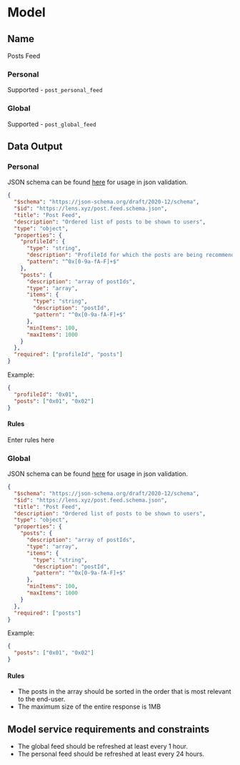 # Model

## Name

Posts Feed

### Personal

Supported - `post_personal_feed`

### Global

Supported - `post_global_feed`

## Data Output

### Personal
JSON schema can be found [here](./personal-schema.json) for usage in json validation.

```json
{
  "$schema": "https://json-schema.org/draft/2020-12/schema",
  "$id": "https://lens.xyz/post.feed.schema.json",
  "title": "Post Feed",
  "description": "Ordered list of posts to be shown to users",
  "type": "object",
  "properties": {
    "profileId": {
      "type": "string",
      "description": "ProfileId for which the posts are being recommended",
      "pattern": "^0x[0-9a-fA-F]+$"
    },
    "posts": {
      "description": "array of postIds",
      "type": "array",
      "items": {
        "type": "string",
        "description": "postId",
        "pattern": "^0x[0-9a-fA-F]+$"
      },
      "minItems": 100,
      "maxItems": 1000
    }
  },
  "required": ["profileId", "posts"]
}
```

Example:

```json
{
  "profileId": "0x01", 
  "posts": ["0x01", "0x02"]
}
```


#### Rules

Enter rules here

### Global
JSON schema can be found [here](./global-schema.json) for usage in json validation.

```json
{
  "$schema": "https://json-schema.org/draft/2020-12/schema",
  "$id": "https://lens.xyz/post.feed.schema.json",
  "title": "Post Feed",
  "description": "Ordered list of posts to be shown to users",
  "type": "object",
  "properties": {
    "posts": {
      "description": "array of postIds",
      "type": "array",
      "items": {
        "type": "string",
        "description": "postId",
        "pattern": "^0x[0-9a-fA-F]+$"
      },
      "minItems": 100,
      "maxItems": 1000
    }
  },
  "required": ["posts"]
}
```

Example:

```json
{
  "posts": ["0x01", "0x02"]
}
```

#### Rules

- The posts in the array should be sorted in the order that is most relevant to the end-user.
- The maximum size of the entire response is 1MB

## Model service requirements and constraints

- The global feed should be refreshed at least every 1 hour.
- The personal feed should be refreshed at least every 24 hours.
